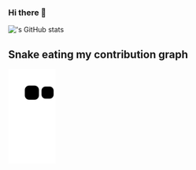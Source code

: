### Hi there 👋

<!--
**Gi-hyeon/Gi-hyeon** is a ✨ _special_ ✨ repository because its `README.md` (this file) appears on your GitHub profile.

Here are some ideas to get you started:

- 🔭 I’m currently working on ...
- 🌱 I’m currently learning ...
- 👯 I’m looking to collaborate on ...
- 🤔 I’m looking for help with ...
- 💬 Ask me about ...
- 📫 How to reach me: ...
- 😄 Pronouns: ...
- ⚡ Fun fact: ...
-->

!['s GitHub stats](https://github-readme-stats.vercel.app/api?username=사용자ID&show_icons=true&theme=radical)

## Snake eating my contribution graph
![snake gif](https://github.com/Gi-hyeon/Gi-hyeon/blob/output/github-contribution-grid-snake.svg)
